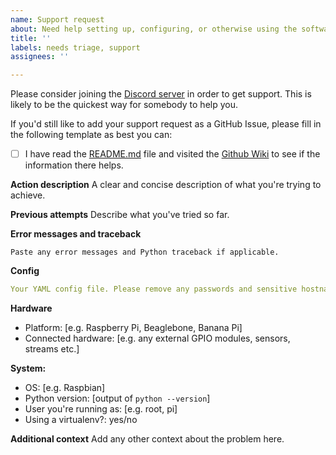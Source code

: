 ```yaml
---
name: Support request
about: Need help setting up, configuring, or otherwise using the software
title: ''
labels: needs triage, support
assignees: ''

---
```


Please consider joining the [Discord server](https://discord.gg/gWyV9W4) in order to get support. This is likely to be the quickest way for somebody to help you.

If you'd still like to add your support request as a GitHub Issue, please fill in the following template as best you can:

- [ ] I have read the [README.md](https://github.com/flyte/pi-mqtt-gpio/blob/develop/README.md) file and visited the [Github Wiki](https://github.com/flyte/pi-mqtt-gpio/wiki) to see if the information there helps.

**Action description**
A clear and concise description of what you're trying to achieve.

**Previous attempts**
Describe what you've tried so far.

**Error messages and traceback**
```
Paste any error messages and Python traceback if applicable.
```

**Config**
```yaml
Your YAML config file. Please remove any passwords and sensitive hostnames/IP addresses.
```

**Hardware**
 - Platform: [e.g. Raspberry Pi, Beaglebone, Banana Pi]
 - Connected hardware:  [e.g. any external GPIO modules, sensors, streams etc.]

**System:**
 - OS: [e.g. Raspbian]
 - Python version: [output of `python --version`]
 - User you're running as: [e.g. root, pi]
 - Using a virtualenv?: yes/no

**Additional context**
Add any other context about the problem here.
